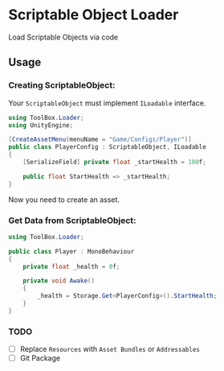 # Scriptable Object Loader
Load Scriptable Objects via code

## Usage

### Creating ScriptableObject:
Your ```ScriptableObject``` must implement ```ILoadable``` interface.

```csharp
using ToolBox.Loader;
using UnityEngine;

[CreateAssetMenu(menuName = "Game/Configs/Player")]
public class PlayerConfig : ScriptableObject, ILoadable
{
	[SerializeField] private float _startHealth = 100f;

	public float StartHealth => _startHealth;
}
```

Now you need to create an asset.

### Get Data from ScriptableObject:

```csharp
using ToolBox.Loader;

public class Player : MonoBehaviour
{
	private float _health = 0f;

	private void Awake()
	{
		_health = Storage.Get<PlayerConfig>().StartHealth;
	}
}
```

### TODO
- [ ] Replace ```Resources``` with ```Asset Bundles``` or ```Addressables```
- [ ] Git Package
